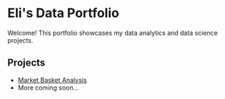 # Eli's Data Portfolio

Welcome! This portfolio showcases my data analytics and data science projects.

## Projects

- [Market Basket Analysis](https://github.com/elianalyst/market-basket-analysis)
- More coming soon...